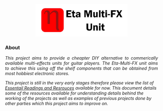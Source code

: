 <p align="center">
<img src="Documentation\Images\logo.png" width="60%" height="60%" >
</p>

### About
<p align="justify">
  <i>
This project aims to provide a cheapter DIY alternative to commerically available multi-effects units for guitar players. The Eta-Multi-FX unit aims to achieve this using off the shelf components that can be obtained from most hobbiest electronic stores. 

This project is still in the very early stages therefore please view the list of [Essentail Readings and Resrouces](https://github.com/Juan-Smith/Eta-Multi-FX/blob/master/Documentation/Essentail_Readings_And_Resources/Essential_Readings.md") available for now. This document details some of the resources available for understanding details behind the working of the projects as well as examples of previous projects done by other parties which this project aims to improve on.  
  </i>
</p>
